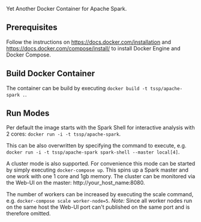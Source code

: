 Yet Another Docker Container for Apache Spark.

## Prerequisites

Follow the instructions on https://docs.docker.com/installation and https://docs.docker.com/compose/install/ to install Docker Engine and Docker Compose.

## Build Docker Container

The container can be build by executing `docker build -t tssp/apache-spark .`.

## Run Modes

Per default the image starts with the Spark Shell for interactive analysis with 2 cores: `docker run -i -t tssp/apache-spark`. 

This can be also overwritten by specifying the command to execute, e.g. `docker run -i -t tssp/apache-spark spark-shell --master local[4]`.

A cluster mode is also supported. For convenience this mode can be started by simply executing `docker-compose up`. This spins up a Spark master and one work with one 1 core and 1gb memory. The cluster can be monitored via the Web-UI on the master: http://your_host_name:8080.

The number of workers can be increased by executing the scale command, e.g. `docker-compose scale worker-node=5`. _Note:_ Since all worker nodes run on the same host the Web-UI port can't published on the same port and is therefore omitted. 
